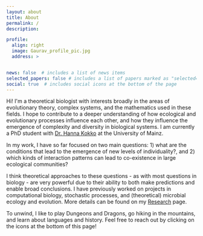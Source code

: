 ```yaml
---
layout: about
title: About
permalink: /
description: 

profile:
  align: right
  image: Gaurav_profile_pic.jpg
  address: > 


news: false  # includes a list of news items
selected_papers: false # includes a list of papers marked as "selected={true}"
social: true  # includes social icons at the bottom of the page
---
```


Hi! I'm a theoretical biologist with interests broadly in the areas of evolutionary theory, complex systems, and the mathematics used in these fields. I hope to contribute to a deeper understanding of how ecological and evolutionary processes influence each other, and how they influence the emergence of complexity and diversity in biological systems. I am currently a PhD student with [Dr. Hanna Kokko](https://kokkonuts.org/) at the University of Mainz. 

In my work, I have so far focused on two main questions: 1) what are the conditions that lead to the emergence of new levels of individuality?, and 2) which kinds of interaction patterns can lead to co-existence in large ecological communities? 

I think theoretical approaches to these questions - as with most questions in biology - are very powerful due to their ability to both make predictions and enable broad conclusions. I have previously worked on projects in computational biology, stochastic processes, and (theoretical) microbial ecology and evolution. More details can be found on my [Research](https://gauravathreya.github.io/research/) page. 

To unwind, I like to play Dungeons and Dragons, go hiking in the mountains, and learn about languages and history. Feel free to reach out by clicking on the icons at the bottom of this page!
